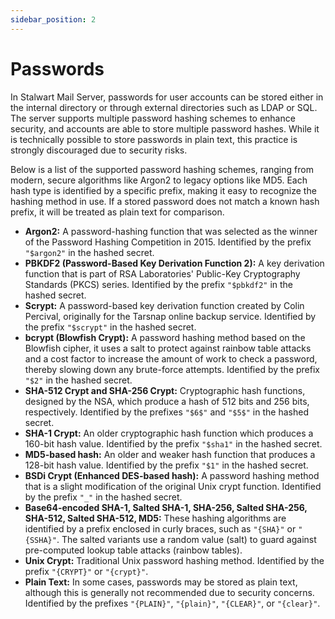 ```yaml
---
sidebar_position: 2
---
```


# Passwords

In Stalwart Mail Server, passwords for user accounts can be stored either in the internal directory or through external directories such as LDAP or SQL. The server supports multiple password hashing schemes to enhance security, and accounts are able to store multiple password hashes. While it is technically possible to store passwords in plain text, this practice is strongly discouraged due to security risks.

Below is a list of the supported password hashing schemes, ranging from modern, secure algorithms like Argon2 to legacy options like MD5. Each hash type is identified by a specific prefix, making it easy to recognize the hashing method in use. If a stored password does not match a known hash prefix, it will be treated as plain text for comparison.

- **Argon2:** A password-hashing function that was selected as the winner of the Password Hashing Competition in 2015. Identified by the prefix `"$argon2"` in the hashed secret.
- **PBKDF2 (Password-Based Key Derivation Function 2):** A key derivation function that is part of RSA Laboratories' Public-Key Cryptography Standards (PKCS) series. Identified by the prefix `"$pbkdf2"` in the hashed secret.
- **Scrypt:** A password-based key derivation function created by Colin Percival, originally for the Tarsnap online backup service. Identified by the prefix `"$scrypt"` in the hashed secret.
- **bcrypt (Blowfish Crypt):** A password hashing method based on the Blowfish cipher, it uses a salt to protect against rainbow table attacks and a cost factor to increase the amount of work to check a password, thereby slowing down any brute-force attempts. Identified by the prefix `"$2"` in the hashed secret.
- **SHA-512 Crypt and SHA-256 Crypt:** Cryptographic hash functions, designed by the NSA, which produce a hash of 512 bits and 256 bits, respectively. Identified by the prefixes `"$6$"` and `"$5$"` in the hashed secret.
- **SHA-1 Crypt:** An older cryptographic hash function which produces a 160-bit hash value. Identified by the prefix `"$sha1"` in the hashed secret.
- **MD5-based hash:** An older and weaker hash function that produces a 128-bit hash value. Identified by the prefix `"$1"` in the hashed secret.
- **BSDi Crypt (Enhanced DES-based hash):** A password hashing method that is a slight modification of the original Unix crypt function. Identified by the prefix `"_"` in the hashed secret.
- **Base64-encoded SHA-1, Salted SHA-1, SHA-256, Salted SHA-256, SHA-512, Salted SHA-512, MD5:** These hashing algorithms are identified by a prefix enclosed in curly braces, such as `"{SHA}"` or `"{SSHA}"`. The salted variants use a random value (salt) to guard against pre-computed lookup table attacks (rainbow tables).
- **Unix Crypt:** Traditional Unix password hashing method. Identified by the prefix `"{CRYPT}"` or `"{crypt}"`.
- **Plain Text:** In some cases, passwords may be stored as plain text, although this is generally not recommended due to security concerns. Identified by the prefixes `"{PLAIN}"`, `"{plain}"`, `"{CLEAR}"`, or `"{clear}"`.


